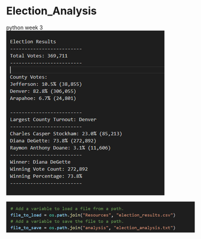 # Election_Analysis
python week 3
![alt text](https://github.com/mbehr11/Election_Analysis/blob/main/Resources/Election_numbers.PNG)

![alt text](https://github.com/mbehr11/Election_Analysis/blob/main/Resources/direct_path_to_file.PNG)

